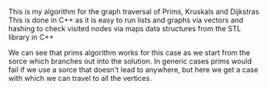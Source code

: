 This is my algorithm for the graph traversal of Prims, Kruskals and Dijkstras
This is done in C++ as it is easy to run lists and graphs via vectors and hashing to check visited nodes via maps data structures from the STL library in C++

We can see that prims algorithm works for this case as we start from the sorce which branches out into the solution.
In generic cases prims would fail if we use a sorce that doesn't lead to anywhere, but here we get a case with which we can travel to all the vertices.
